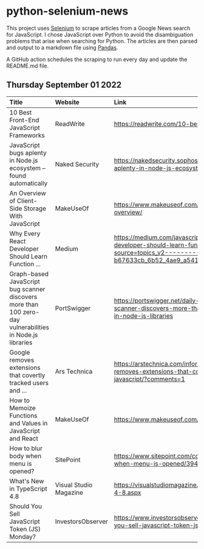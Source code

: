 # python-selenium-news

This project uses [Selenium](https://www.seleniumhq.org/) to scrape articles from a Google News search for JavaScript.
I chose JavaScript over Python to avoid the disambiguation problems that arise when searching for Python.
The articles are then parsed and output to a markdown file using [Pandas](https://pandas.pydata.org/).

A GitHub action schedules the scraping to run every day and update the README.md file.

## Thursday September 01 2022


| Title                                                                                                    | Website                | Link                                                                                                                                                                                                        |
|:---------------------------------------------------------------------------------------------------------|:-----------------------|:------------------------------------------------------------------------------------------------------------------------------------------------------------------------------------------------------------|
| 10 Best Front-End JavaScript Frameworks                                                                  | ReadWrite              | https://readwrite.com/10-best-front-end-javascript-frameworks/                                                                                                                                              |
| JavaScript bugs aplenty in Node.js ecosystem – found automatically                                       | Naked Security         | https://nakedsecurity.sophos.com/2022/08/30/javascript-bugs-aplenty-in-node-js-ecosystem-found-automatically/                                                                                               |
| An Overview of Client-Side Storage With JavaScript                                                       | MakeUseOf              | https://www.makeuseof.com/client-side-storage-javascript-overview/                                                                                                                                          |
| Why Every React Developer Should Learn Function ...                                                      | Medium                 | https://medium.com/javascript-scene/why-every-react-developer-should-learn-function-composition-23f41d4db3b1?source=topics_v2---------8-84--------------------b67633cb_6b52_4ae9_a541_3fe74534e75a-------17 |
| Graph-based JavaScript bug scanner discovers more than 100 zero-day vulnerabilities in Node.js libraries | PortSwigger            | https://portswigger.net/daily-swig/graph-based-javascript-bug-scanner-discovers-more-than-100-zero-day-vulnerabilities-in-node-js-libraries                                                                 |
| Google removes extensions that covertly tracked users and ...                                            | Ars Technica           | https://arstechnica.com/information-technology/2022/08/google-removes-extensions-that-covertly-tracked-users-and-injected-javascript/?comments=1                                                            |
| How to Memoize Functions and Values in JavaScript and React                                              | MakeUseOf              | https://www.makeuseof.com/javascript-react-memoization/                                                                                                                                                     |
| How to blur body when menu is opened?                                                                    | SitePoint              | https://www.sitepoint.com/community/t/how-to-blur-body-when-menu-is-opened/394977/                                                                                                                          |
| What's New in TypeScript 4.8                                                                             | Visual Studio Magazine | https://visualstudiomagazine.com/articles/2022/08/30/typescript-4-8.aspx                                                                                                                                    |
| Should You Sell JavaScript Token (JS) Monday?                                                            | InvestorsObserver      | https://www.investorsobserver.com/news/crypto-update/should-you-sell-javascript-token-js-monday-2                                                                                                           |